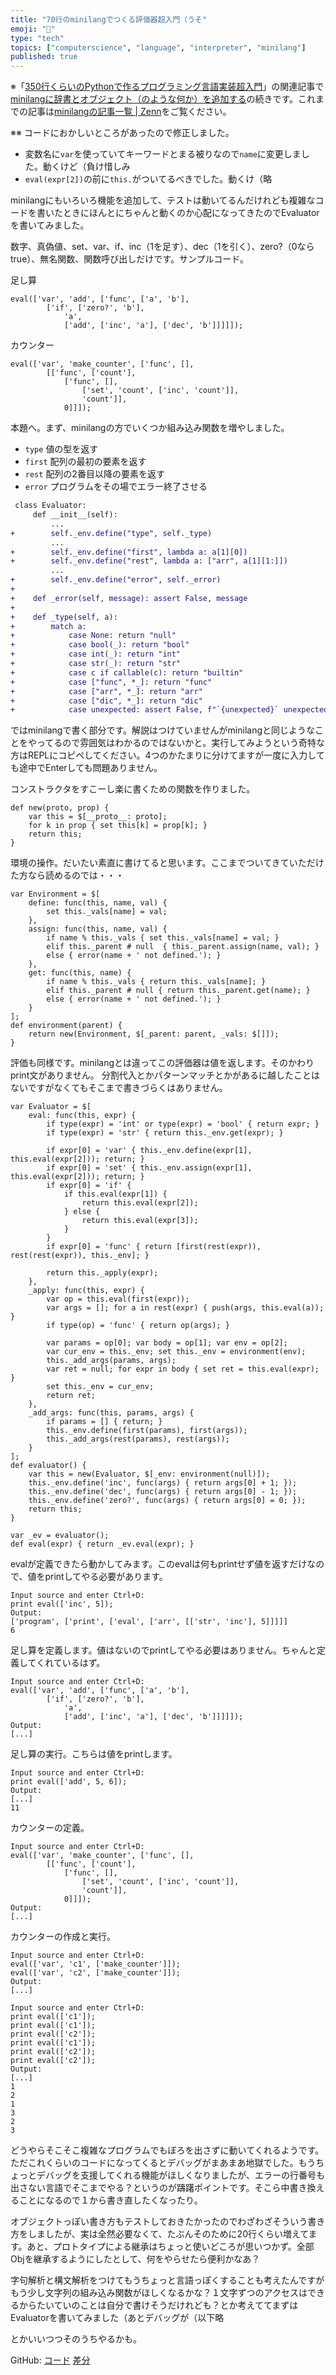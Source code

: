 ```yaml
---
title: "70行のminilangでつくる評価器超入門（うそ"
emoji: "📘"
type: "tech"
topics: ["computerscience", "language", "interpreter", "minilang"]
published: true
---
```


※「[350行くらいのPythonで作るプログラミング言語実装超入門](https://zenn.dev/kb84tkhr/books/mini-interpreter-in-350-lines)」の関連記事で[minilangに辞書とオブジェクト（のような何か）を追加する](https://zenn.dev/kb84tkhr/articles/minilang_dict_object)の続きです。これまでの記事は[minilangの記事一覧 | Zenn](https://zenn.dev/topics/minilang)をご覧ください。

※※ コードにおかしいところがあったので修正しました。
* 変数名に`var`を使っていてキーワードとまる被りなので`name`に変更しました。動くけど（負け惜しみ
* `eval(expr[2])`の前に`this.`がついてるべきでした。動くけ（略

minilangにもいろいろ機能を追加して、テストは動いてるんだけれども複雑なコードを書いたときにほんとにちゃんと動くのか心配になってきたのでEvaluatorを書いてみました。

数字、真偽値、set、var、if、inc（1を足す）、dec（1を引く）、zero?（0ならtrue）、無名関数、関数呼び出しだけです。サンプルコード。

足し算

```
eval(['var', 'add', ['func', ['a', 'b'],
        ['if', ['zero?', 'b'],
            'a',
            ['add', ['inc', 'a'], ['dec', 'b']]]]]);
```

カウンター

```
eval(['var', 'make_counter', ['func', [],
        [['func', ['count'],
            ['func', [],
                ['set', 'count', ['inc', 'count']],
                'count']],
            0]]]);
```

本題へ。まず、minilangの方でいくつか組み込み関数を増やしました。

* `type` 値の型を返す
* `first` 配列の最初の要素を返す
* `rest` 配列の2番目以降の要素を返す
* `error` プログラムをその場でエラー終了させる

```diff py
 class Evaluator:
     def __init__(self):
         ...
+        self._env.define("type", self._type)
         ...
+        self._env.define("first", lambda a: a[1][0])
+        self._env.define("rest", lambda a: ["arr", a[1][1:]])
         ...
+        self._env.define("error", self._error)
+
+    def _error(self, message): assert False, message
+
+    def _type(self, a):
+        match a:
+            case None: return "null"
+            case bool(_): return "bool"
+            case int(_): return "int"
+            case str(_): return "str"
+            case c if callable(c): return "builtin"
+            case ["func", *_]: return "func"
+            case ["arr", *_]: return "arr"
+            case ["dic", *_]: return "dic"
+            case unexpected: assert False, f"`{unexpected}` unexpected in `_type`."
```

ではminilangで書く部分です。解説はつけていませんがminilangと同じようなことをやってるので雰囲気はわかるのではないかと。実行してみようという奇特な方はREPLにコピペしてください。4つのかたまりに分けてますが一度に入力しても途中でEnterしても問題ありません。

コンストラクタをすこーし楽に書くための関数を作りました。

```
def new(proto, prop) {
    var this = $[__proto__: proto];
    for k in prop { set this[k] = prop[k]; }
    return this;
}
```

環境の操作。だいたい素直に書けてると思います。ここまでついてきていただけた方なら読めるのでは・・・

```
var Environment = $[
    define: func(this, name, val) {
        set this._vals[name] = val;
    },
    assign: func(this, name, val) {
        if name % this._vals { set this._vals[name] = val; }
        elif this._parent # null  { this._parent.assign(name, val); }
        else { error(name + ' not defined.'); }
    },
    get: func(this, name) {
        if name % this._vals { return this._vals[name]; }
        elif this._parent # null { return this._parent.get(name); }
        else { error(name + ' not defined.'); }
    }
];
def environment(parent) {
    return new(Environment, $[_parent: parent, _vals: $[]]);
}
```

評価も同様です。minilangとは違ってこの評価器は値を返します。そのかわりprint文がありません。
分割代入とかパターンマッチとかがあるに越したことはないですがなくてもそこまで書きづらくはありません。

```
var Evaluator = $[
    eval: func(this, expr) {
        if type(expr) = 'int' or type(expr) = 'bool' { return expr; }
        if type(expr) = 'str' { return this._env.get(expr); }

        if expr[0] = 'var' { this._env.define(expr[1], this.eval(expr[2])); return; }
        if expr[0] = 'set' { this._env.assign(expr[1], this.eval(expr[2])); return; }
        if expr[0] = 'if' {
            if this.eval(expr[1]) {
                return this.eval(expr[2]);
            } else {
                return this.eval(expr[3]);
            }
        }
        if expr[0] = 'func' { return [first(rest(expr)), rest(rest(expr)), this._env]; }

        return this._apply(expr);
    },
    _apply: func(this, expr) {
        var op = this.eval(first(expr));
        var args = []; for a in rest(expr) { push(args, this.eval(a)); }
        if type(op) = 'func' { return op(args); }

        var params = op[0]; var body = op[1]; var env = op[2];
        var cur_env = this._env; set this._env = environment(env);
        this._add_args(params, args);
        var ret = null; for expr in body { set ret = this.eval(expr); }
        set this._env = cur_env;
        return ret;
    },
    _add_args: func(this, params, args) {
        if params = [] { return; }
        this._env.define(first(params), first(args));
        this._add_args(rest(params), rest(args));
    }
];
def evaluator() {
    var this = new(Evaluator, $[_env: environment(null)]);
    this._env.define('inc', func(args) { return args[0] + 1; });
    this._env.define('dec', func(args) { return args[0] - 1; });
    this._env.define('zero?', func(args) { return args[0] = 0; });
    return this;
}

var _ev = evaluator();
def eval(expr) { return _ev.eval(expr); }
```

evalが定義できたら動かしてみます。このevalは何もprintせず値を返すだけなので、値をprintしてやる必要があります。

```
Input source and enter Ctrl+D:
print eval(['inc', 5]);
Output:
['program', ['print', ['eval', ['arr', [['str', 'inc'], 5]]]]]
6
```

足し算を定義します。値はないのでprintしてやる必要はありません。ちゃんと定義してくれているはず。

```
Input source and enter Ctrl+D:
eval(['var', 'add', ['func', ['a', 'b'],
        ['if', ['zero?', 'b'],
            'a',
            ['add', ['inc', 'a'], ['dec', 'b']]]]]);
Output:
[...]
```

足し算の実行。こちらは値をprintします。

```
Input source and enter Ctrl+D:
print eval(['add', 5, 6]);
Output:
[...]
11
```

カウンターの定義。

```
Input source and enter Ctrl+D:
eval(['var', 'make_counter', ['func', [],
        [['func', ['count'],
            ['func', [],
                ['set', 'count', ['inc', 'count']],
                'count']],
            0]]]);
Output:
[...]
```

カウンターの作成と実行。

```
Input source and enter Ctrl+D:
eval(['var', 'c1', ['make_counter']]);
eval(['var', 'c2', ['make_counter']]);
Output:
[...]

Input source and enter Ctrl+D:
print eval(['c1']);
print eval(['c1']);
print eval(['c2']);
print eval(['c1']);
print eval(['c2']);
print eval(['c2']);
Output:
[...]
1
2
1
3
2
3
```

どうやらそこそこ複雑なプログラムでもぼろを出さずに動いてくれるようです。ただこれくらいのコードになってくるとデバッグがまあまあ地獄でした。もうちょっとデバッグを支援してくれる機能がほしくなりましたが、エラーの行番号も出さない言語でそこまでやる？というのが躊躇ポイントです。そこら中書き換えることになるので１から書き直したくなったり。

オブジェクトっぽい書き方もテストしておきたかったのでわざわざそういう書き方をしましたが、実は全然必要なくて、たぶんそのために20行くらい増えてます。あと、プロトタイプによる継承はちょっと使いどころが思いつかず。全部Objを継承するようにしたとして、何をやらせたら便利かなあ？

字句解析と構文解析をつけてもうちょっと言語っぽくすることも考えたんですがもう少し文字列の組み込み関数がほしくなるかな？１文字ずつのアクセスはできるからたいていのことは自分で書けそうだけれども？とか考えててまずはEvaluatorを書いてみました（あとデバッグが（以下略

とかいいつつそのうちやるかも。

GitHub: [コード](https://github.com/koba925/minilang-book/tree/miniminieval) [差分](https://github.com/koba925/minilang-book/compare/ufcs...miniminieval)